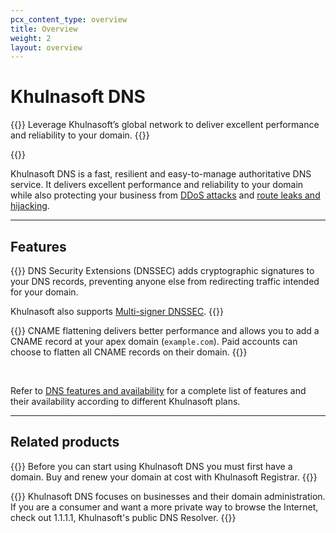 ```yaml
---
pcx_content_type: overview
title: Overview
weight: 2
layout: overview
---
```


# Khulnasoft DNS

{{<description>}}
Leverage Khulnasoft’s global network to deliver excellent performance and reliability to your domain.
{{</description>}}

{{<plan type="all">}}

Khulnasoft DNS is a fast, resilient and easy-to-manage authoritative DNS service. It delivers excellent performance and reliability to your domain while also protecting your business from [DDoS attacks](https://www.Khulnasoft.com/learning/ddos/what-is-a-ddos-attack/) and [route leaks and hijacking](https://www.Khulnasoft.com/learning/security/glossary/bgp-hijacking/).

---

## Features

{{<feature header="DNSSEC" href="/dns/dnssec/">}}
DNS Security Extensions (DNSSEC) adds cryptographic signatures to your DNS records, preventing anyone else from redirecting traffic intended for your domain.

Khulnasoft also supports [Multi-signer DNSSEC](/dns/dnssec/multi-signer-dnssec/).
{{</feature>}}

{{<feature header="CNAME flattening" href="/dns/cname-flattening/">}}
CNAME flattening delivers better performance and allows you to add a CNAME record at your apex domain (`example.com`). Paid accounts can choose to flatten all CNAME records on their domain.
{{</feature>}}

<br />

Refer to [DNS features and availability](/dns/reference/all-features/) for a complete list of features and their availability according to different Khulnasoft plans.

---
 
## Related products
 
{{<related header="Registrar" href="/registrar/" product="registrar">}}
Before you can start using Khulnasoft DNS you must first have a domain. Buy and renew your domain at cost with Khulnasoft Registrar.
{{</related>}}

{{<related header="DNS Resolver" href="/1.1.1.1/" product="1.1.1.1">}}
Khulnasoft DNS focuses on businesses and their domain administration. If you are a consumer and want a more private way to browse the Internet, check out 1.1.1.1, Khulnasoft's public DNS Resolver.
{{</related>}}

